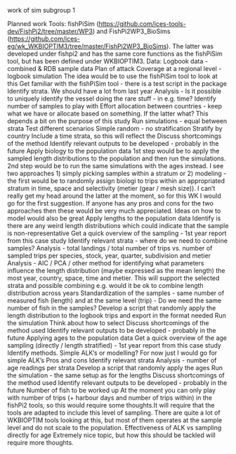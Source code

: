 work of sim subgroup 1

Planned work
Tools: fishPiSim (https://github.com/ices-tools-dev/FishPi2/tree/master/WP3) and FishPi2WP3_BioSims (https://github.com/ices-eg/wk_WKBIOPTIM3/tree/master/FishPi2WP3_BioSims). The latter was developed under fishpi2 and has the same core functions as the fishPiSim tool, but has been defined under WKBIOPTIM3. 
Data: Logbook data - combined & RDB sample data
Plan of attack
Coverage at a regional level - logbook simulation
The idea would be to use the fishPiSim tool to look at this
Get familiar with the fishPiSim tool - there is a test script in the package
Identify strata. We should have a lot from last year
Analysis - Is it possible to uniquely identify the vessel doing the rare stuff - in e.g. time?
Identify number of samples to play with
Effort allocation between countries - keep what we have or allocate based on something. If the latter what? This depends a bit on the purpose of this study
Run simulations - equal between strata
Test different scenarios
Simple random - no stratification
Stratify by country
Include a time strata, so this will reflect the
Discuss shortcomings of the method
Identify relevant outputs to be developed - probably in the future
Apply biology to the population data
1st step would be to apply the sampled length distributions to the population and then run the simulations. 2nd step would be to run the same simulations with the ages instead. I see two approaches 1) simply picking samples within a stratum or 2) modeling - the first would be to randomly assign biologi to trips within an appropriated stratum in time, space and selectivity (metier (gear / mesh size)). I can’t really get my head around the latter at the moment, so for this WK I would  go for the first suggestion. If anyone has any pros and cons for the two approaches then these would be very much appreciated. Ideas on how to model would also be great
Apply lengths to the population data
Identify is there are any weird length distributions which could indicate that the sample is non-representative
Get a quick overview of the sampling - 1st year report from this case study
Identify relevant strata - where do we need to combine samples?
Analysis - total landings / total number of trips vs. number of sampled trips per species, stock, year, quarter, subdivision and metier
Analysis - AIC / PCA / other method for identifying what parameters influence the length distribution (maybe expressed as the mean length) the most year, country, space, time and metier. This will support the selected strata and possible combining e.g. would it be ok to combine length distribution across years
Standardization of the samples - same number of measured fish (length) and at the same level (trip) - Do we need the same number of fish in the samples?
Develop a script that randomly apply the length distribution to the logbook trips and export in the format needed
Run the simulation
Think about how to select
Discuss shortcomings of the method used
Identify relevant outputs to be developed - probably in the future
Applying ages to the population data
Get a quick overview of the age sampling (directly / length stratified) - 1st year report from this case study
Identify methods. Simple ALK’s or modelling? For now just I would go for simple ALK’s
Pros and cons 
Identify relevant strata
Analysis - number of age readings per strata
Develop a script that randomly apply the ages
Run the simulation - the same setup as for the lengths
Discuss shortcomings of the method used
Identify relevant outputs to be developed - probably in the future
Number of fish to be worked up
At the moment you can only play with number of trips (+ harbour days and number of trips within) in the fishPi2 tools, so this would require some thoughts.It will require that the tools are adapted to include this level of sampling. There are quite a lot of WKBIOPTIM tools looking at this, but most of them operates at the sample level and do not scale to the population.
Effectiveness of ALK vs sampling directly for age
Extremely nice topic, but how this should be tackled will require more thoughts.    
